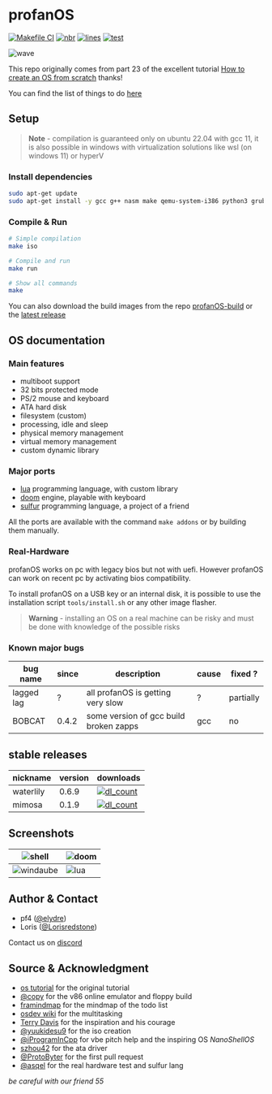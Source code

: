 # profanOS

[![Makefile CI](https://github.com/elydre/profanOS/actions/workflows/makefile.yml/badge.svg)](https://github.com/elydre/profanOS/actions/workflows/makefile.yml)
[![nbr](https://img.shields.io/github/commit-activity/m/elydre/profanOS)](https://github.com/esolangs/profanOS-build/tree/main/img)
[![lines](https://img.shields.io/badge/dynamic/json?color=blue&label=code%20lines&query=profan_lines&url=https://elydre.github.io/build/count.json)](https://elydre.github.io/profan)
[![test](https://img.shields.io/badge/click%20to%20test-latest-blue)](https://elydre.github.io/profan/latest)

![wave](https://elydre.github.io/img/profan.svg)

This repo originally comes from part 23 of the excellent tutorial [How to create an OS from scratch](https://github.com/cfenollosa/os-tutorial) thanks!

You can find the list of things to do [here](https://framindmap.org/c/maps/1263862/embed)

## Setup

> **Note** -
> compilation is guaranteed only on ubuntu 22.04 with 
> gcc 11, it is also possible in windows with virtualization
> solutions like wsl (on windows 11) or hyperV

### Install dependencies

```bash
sudo apt-get update
sudo apt-get install -y gcc g++ nasm make qemu-system-i386 python3 grub-common xorriso grub-pc-bin mtools
```

### Compile & Run

```bash
# Simple compilation
make iso

# Compile and run
make run

# Show all commands
make
```

You can also download the build images from the repo [profanOS-build](https://github.com/esolangs/profanOS-build)
or the [latest release](https://github.com/elydre/profanOS/releases/tag/latest)

## OS documentation

### Main features

- multiboot support
- 32 bits protected mode
- PS/2 mouse and keyboard
- ATA hard disk
- filesystem (custom)
- processing, idle and sleep
- physical memory management
- virtual memory management
- custom dynamic library

### Major ports

- [lua](https://github.com/elydre/lua-profan) programming language, with custom library
- [doom](https://github.com/elydre/doom-profan) engine, playable with keyboard
- [sulfur](https://github.com/asqel/sulfur_lang) programming language, a project of a friend

All the ports are available with the command `make addons` or by building them manually.

### Real-Hardware

profanOS works on pc with legacy bios but not with uefi. However profanOS
can work on recent pc by activating bios compatibility.

To install profanOS on a USB key or an internal disk, it is possible to use
the installation script `tools/install.sh` or any other image flasher.

> **Warning** -
> installing an OS on a real machine can be risky and
> must be done with knowledge of the possible risks

### Known major bugs

| bug name  | since | description | cause | fixed ? |
|-----------|-------|-------------|-------|---------|
| lagged lag | ? | all profanOS is getting very slow| ? | partially |
| BOBCAT | 0.4.2 | some version of gcc build broken zapps | gcc | no |

## stable releases

| nickname  | version | downloads |
|-----------|---------|-----------|
| waterlily | 0.6.9   | [![dl_count](https://img.shields.io/github/downloads/elydre/profanOS/waterlily/total?color=999999&label=iso+file&style=flat-square)](https://github.com/elydre/profanOS/releases/tag/waterlily) |
| mimosa    | 0.1.9   | [![dl_count](https://img.shields.io/github/downloads/elydre/profanOS/mimosa/total?color=999999&label=floppy&style=flat-square)](https://github.com/elydre/profanOS/releases/tag/mimosa) |

## Screenshots

| ![shell](https://elydre.github.io/img/profan/screen/shell.png) | ![doom](https://elydre.github.io/img/profan/screen/doom.png) |
|------------------------------------------------------------------|-------------------------------------------------------------------|
| ![windaube](https://elydre.github.io/img/profan/screen/windaube.png) | ![lua](https://elydre.github.io/img/profan/screen/lua.png) |

## Author & Contact

- pf4 ([@elydre](https://github.com/elydre))
- Loris ([@Lorisredstone](https://github.com/Lorisredstone))

Contact us on [discord](https://pf4.ddns.net/discord)

## Source & Acknowledgment

- [os tutorial](https://github.com/cfenollosa/os-tutorial) for the original tutorial
- [@copy](https://github.com/copy/v86) for the v86 online emulator and floppy build
- [framindmap](https://framindmap.org) for the mindmap of the todo list
- [osdev wiki](https://wiki.osdev.org/Cooperative_Multitasking) for the multitasking
- [Terry Davis](https://templeos.org) for the inspiration and his courage
- [@yuukidesu9](https://gitlab.com/yuukidesu9/yuuos) for the iso creation
- [@iProgramInCpp](https://github.com/iProgramMC) for vbe pitch help and the inspiring OS *NanoShellOS*
- [szhou42](https://github.com/szhou42/osdev) for the ata driver
- [@ProtoByter](https://github.com/ProtoByter) for the first pull request
- [@asqel](https://github.com/asqel) for the real hardware test and sulfur lang

*be careful with our friend 55*
